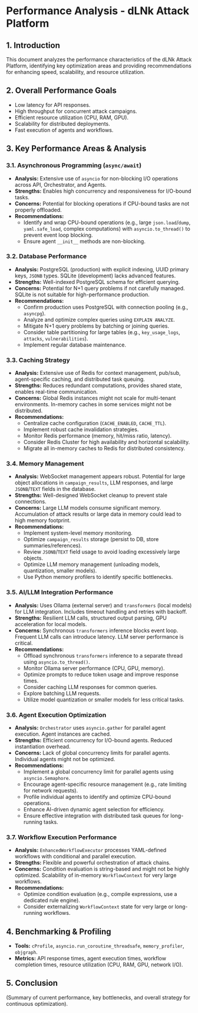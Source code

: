 # Performance Analysis - dLNk Attack Platform

## 1. Introduction
This document analyzes the performance characteristics of the dLNk Attack Platform, identifying key optimization areas and providing recommendations for enhancing speed, scalability, and resource utilization.

## 2. Overall Performance Goals
*   Low latency for API responses.
*   High throughput for concurrent attack campaigns.
*   Efficient resource utilization (CPU, RAM, GPU).
*   Scalability for distributed deployments.
*   Fast execution of agents and workflows.

## 3. Key Performance Areas & Analysis

### 3.1. Asynchronous Programming (`async/await`)
*   **Analysis:** Extensive use of `asyncio` for non-blocking I/O operations across API, Orchestrator, and Agents.
*   **Strengths:** Enables high concurrency and responsiveness for I/O-bound tasks.
*   **Concerns:** Potential for blocking operations if CPU-bound tasks are not properly offloaded.
*   **Recommendations:**
    *   Identify and wrap CPU-bound operations (e.g., large `json.load`/`dump`, `yaml.safe_load`, complex computations) with `asyncio.to_thread()` to prevent event loop blocking.
    *   Ensure agent `__init__` methods are non-blocking.

### 3.2. Database Performance
*   **Analysis:** PostgreSQL (production) with explicit indexing, UUID primary keys, `JSONB` types. SQLite (development) lacks advanced features.
*   **Strengths:** Well-indexed PostgreSQL schema for efficient querying.
*   **Concerns:** Potential for N+1 query problems if not carefully managed. SQLite is not suitable for high-performance production.
*   **Recommendations:**
    *   Confirm production uses PostgreSQL with connection pooling (e.g., `asyncpg`).
    *   Analyze and optimize complex queries using `EXPLAIN ANALYZE`.
    *   Mitigate N+1 query problems by batching or joining queries.
    *   Consider table partitioning for large tables (e.g., `key_usage_logs`, `attacks`, `vulnerabilities`).
    *   Implement regular database maintenance.

### 3.3. Caching Strategy
*   **Analysis:** Extensive use of Redis for context management, pub/sub, agent-specific caching, and distributed task queuing.
*   **Strengths:** Reduces redundant computations, provides shared state, enables real-time communication.
*   **Concerns:** Global Redis instances might not scale for multi-tenant environments. In-memory caches in some services might not be distributed.
*   **Recommendations:**
    *   Centralize cache configuration (`CACHE_ENABLED`, `CACHE_TTL`).
    *   Implement robust cache invalidation strategies.
    *   Monitor Redis performance (memory, hit/miss ratio, latency).
    *   Consider Redis Cluster for high availability and horizontal scalability.
    *   Migrate all in-memory caches to Redis for distributed consistency.

### 3.4. Memory Management
*   **Analysis:** WebSocket management appears robust. Potential for large object allocations in `campaign_results`, LLM responses, and large `JSONB`/`TEXT` fields in the database.
*   **Strengths:** Well-designed WebSocket cleanup to prevent stale connections.
*   **Concerns:** Large LLM models consume significant memory. Accumulation of attack results or large data in memory could lead to high memory footprint.
*   **Recommendations:**
    *   Implement system-level memory monitoring.
    *   Optimize `campaign_results` storage (persist to DB, store summaries/references).
    *   Review `JSONB`/`TEXT` field usage to avoid loading excessively large objects.
    *   Optimize LLM memory management (unloading models, quantization, smaller models).
    *   Use Python memory profilers to identify specific bottlenecks.

### 3.5. AI/LLM Integration Performance
*   **Analysis:** Uses Ollama (external server) and `transformers` (local models) for LLM integration. Includes timeout handling and retries with backoff.
*   **Strengths:** Resilient LLM calls, structured output parsing, GPU acceleration for local models.
*   **Concerns:** Synchronous `transformers` inference blocks event loop. Frequent LLM calls can introduce latency. LLM server performance is critical.
*   **Recommendations:**
    *   Offload synchronous `transformers` inference to a separate thread using `asyncio.to_thread()`.
    *   Monitor Ollama server performance (CPU, GPU, memory).
    *   Optimize prompts to reduce token usage and improve response times.
    *   Consider caching LLM responses for common queries.
    *   Explore batching LLM requests.
    *   Utilize model quantization or smaller models for less critical tasks.

### 3.6. Agent Execution Optimization
*   **Analysis:** `Orchestrator` uses `asyncio.gather` for parallel agent execution. Agent instances are cached.
*   **Strengths:** Efficient concurrency for I/O-bound agents. Reduced instantiation overhead.
*   **Concerns:** Lack of global concurrency limits for parallel agents. Individual agents might not be optimized.
*   **Recommendations:**
    *   Implement a global concurrency limit for parallel agents using `asyncio.Semaphore`.
    *   Encourage agent-specific resource management (e.g., rate limiting for network requests).
    *   Profile individual agents to identify and optimize CPU-bound operations.
    *   Enhance AI-driven dynamic agent selection for efficiency.
    *   Ensure effective integration with distributed task queues for long-running tasks.

### 3.7. Workflow Execution Performance
*   **Analysis:** `EnhancedWorkflowExecutor` processes YAML-defined workflows with conditional and parallel execution.
*   **Strengths:** Flexible and powerful orchestration of attack chains.
*   **Concerns:** Condition evaluation is string-based and might not be highly optimized. Scalability of in-memory `WorkflowContext` for very large workflows.
*   **Recommendations:**
    *   Optimize condition evaluation (e.g., compile expressions, use a dedicated rule engine).
    *   Consider externalizing `WorkflowContext` state for very large or long-running workflows.

## 4. Benchmarking & Profiling
*   **Tools:** `cProfile`, `asyncio.run_coroutine_threadsafe`, `memory_profiler`, `objgraph`.
*   **Metrics:** API response times, agent execution times, workflow completion times, resource utilization (CPU, RAM, GPU, network I/O).

## 5. Conclusion
(Summary of current performance, key bottlenecks, and overall strategy for continuous optimization).

